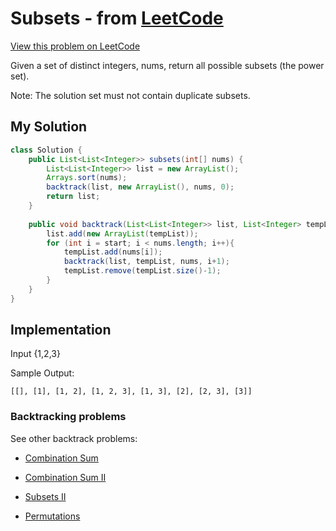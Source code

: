 # Subsets - from [LeetCode](https://leetcode.com)
[View this problem on LeetCode](https://leetcode.com/problems/subsets/description/)

Given a set of distinct integers, nums, return all possible subsets (the power set).

Note: The solution set must not contain duplicate subsets.

## My Solution
```java
class Solution {
    public List<List<Integer>> subsets(int[] nums) {
        List<List<Integer>> list = new ArrayList();
        Arrays.sort(nums);
        backtrack(list, new ArrayList(), nums, 0);
        return list;
    }
    
    public void backtrack(List<List<Integer>> list, List<Integer> tempList, int[] nums, int start){
        list.add(new ArrayList(tempList));
        for (int i = start; i < nums.length; i++){
            tempList.add(nums[i]);
            backtrack(list, tempList, nums, i+1);
            tempList.remove(tempList.size()-1);
        }
    }
}
```

## Implementation
Input {1,2,3}

Sample Output:

`[[], [1], [1, 2], [1, 2, 3], [1, 3], [2], [2, 3], [3]]`

### Backtracking problems
See other backtrack problems:

* [Combination Sum](combination-sum.md)

* [Combination Sum II](combination-sum2.md)

* [Subsets II](subsets2.md)

* [Permutations](permutations.md)